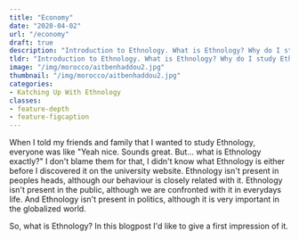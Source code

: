 ```yaml
---
title: "Economy"
date: "2020-04-02"
url: "/economy"
draft: true
description: "Introduction to Ethnology. What is Ethnology? Why do I study Ethnology?"
tldr: "Introduction to Ethnology. What is Ethnology? Why do I study Ethnology?"
image: "/img/morocco/aitbenhaddou2.jpg"
thumbnail: "/img/morocco/aitbenhaddou2.jpg"
categories:
- Katching Up With Ethnology
classes: 
- feature-depth
- feature-figcaption
---
```

When I told my friends and family that I wanted to study Ethnology, everyone was like "Yeah nice. Sounds great. But... what is Ethnology exactly?" I don't blame them for that, I didn't know what Ethnology is either before I discovered it on the university website. Ethnology isn't present in peoples heads, although our behaviour is closely related with it. Ethnology isn't present in the public, although we are confronted with it in everydays life. And Ethnology isn't present in politics, although it is very important in the globalized world. 

So, what is Ethnology? In this blogpost I'd like to give a first impression of it.

<!--more-->



